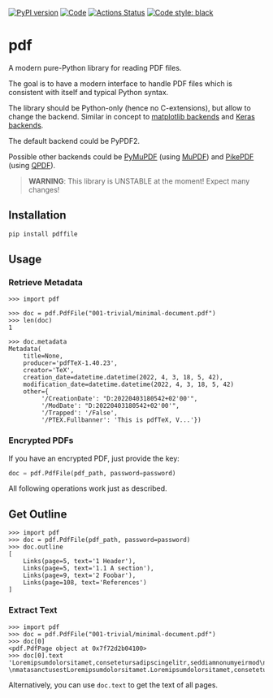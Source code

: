 [![PyPI version](https://badge.fury.io/py/pdffile.svg)](https://badge.fury.io/py/pdffile)
[![Code](https://img.shields.io/badge/code-GitHub-brightgreen)](https://github.com/py-pdf/pdf)
[![Actions Status](https://github.com/py-pdf/pdf/workflows/Unit%20Tests/badge.svg)](https://github.com/py-pdf/pdf/actions)
[![Code style: black](https://img.shields.io/badge/code%20style-black-000000.svg)](https://github.com/psf/black)

# pdf
A modern pure-Python library for reading PDF files.

The goal is to have a modern interface to handle PDF files which is consistent
with itself and typical Python syntax.

The library should be Python-only (hence no C-extensions), but allow to change
the backend. Similar in concept to [matplotlib backends](https://matplotlib.org/2.0.2/faq/usage_faq.html#what-is-a-backend) and [Keras backends](https://faroit.com/keras-docs/1.2.0/backend/).

The default backend could be PyPDF2.

Possible other backends could be [PyMuPDF](https://pymupdf.readthedocs.io/en/latest/)
(using [MuPDF](https://mupdf.com/))
and [PikePDF](https://github.com/pikepdf/pikepdf) (using [QPDF](https://github.com/qpdf/qpdf)).

> **WARNING**: This library is UNSTABLE at the moment! Expect many changes!

## Installation

```bash
pip install pdffile
```

## Usage


### Retrieve Metadata

```pycon
>>> import pdf

>>> doc = pdf.PdfFile("001-trivial/minimal-document.pdf")
>>> len(doc)
1

>>> doc.metadata
Metadata(
    title=None,
    producer='pdfTeX-1.40.23',
    creator='TeX',
    creation_date=datetime.datetime(2022, 4, 3, 18, 5, 42),
    modification_date=datetime.datetime(2022, 4, 3, 18, 5, 42)
    other={
         '/CreationDate': "D:20220403180542+02'00'",
         '/ModDate': "D:20220403180542+02'00'",
         '/Trapped': '/False',
         '/PTEX.Fullbanner': 'This is pdfTeX, V...'})

```

### Encrypted PDFs

If you have an encrypted PDF, just provide the key:

```python
doc = pdf.PdfFile(pdf_path, password=password)
```

All following operations work just as described.


## Get Outline

```pycon
>>> import pdf
>>> doc = pdf.PdfFile(pdf_path, password=password)
>>> doc.outline
[
    Links(page=5, text='1 Header'),
    Links(page=5, text='1.1 A section'),
    Links(page=9, text='2 Foobar'),
    Links(page=108, text='References')
]
```

### Extract Text

```pycon
>>> import pdf
>>> doc = pdf.PdfFile("001-trivial/minimal-document.pdf")
>>> doc[0]
<pdf.PdfPage object at 0x7f72d2b04100>
>>> doc[0].text
'Loremipsumdolorsitamet,consetetursadipscingelitr,seddiamnonumyeirmod\ntemporinviduntutlaboreetdoloremagnaaliquyamerat,seddiamvoluptua.Atvero\neosetaccusametjustoduodoloresetearebum.Stetclitakasdgubergren,noseataki-\nmatasanctusestLoremipsumdolorsitamet.Loremipsumdolorsitamet,consetetur\nsadipscingelitr,seddiamnonumyeirmodtemporinviduntutlaboreetdoloremagna\naliquyamerat,seddiamvoluptua.Atveroeosetaccusametjustoduodoloresetea\nrebum.Stetclitakasdgubergren,noseatakimatasanctusestLoremipsumdolorsit\namet.\n1\n'
```

Alternatively, you can use `doc.text` to get the text of all pages.
